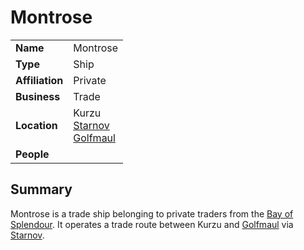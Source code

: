 # Montrose

|||
| --- | --- |
| **Name** | Montrose |
| **Type** | Ship |
| **Affiliation** | Private |
| **Business** | Trade |
| **Location** | Kurzu<br>[Starnov](../cities/starnov.md)<br>[Golfmaul](../towns/golfmaul.md) |
| **People** | |

## Summary

Montrose is a trade ship belonging to private traders from the [Bay of Splendour](../../civilisations/nilsavnic-alliance/states/bay-of-splendour.md). It operates a trade route between Kurzu and [Golfmaul](../towns/golfmaul.md) via [Starnov](../cities/starnov.md).
